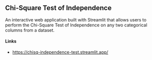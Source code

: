 ## Chi-Square Test of Independence


An interactive web application built with Streamlit that allows users to perform the Chi-Square Test of Independence on any two categorical columns from a dataset.

#### Links

- https://chisq-independence-test.streamlit.app/

